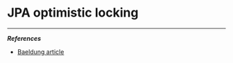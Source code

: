 # JPA optimistic locking

---

***References***

- [Baeldung article](https://www.baeldung.com/jpa-optimistic-locking)
